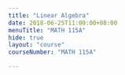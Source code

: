 ```yaml
---
title: "Linear Algebra"
date: 2018-06-25T11:00:00+08:00
menuTitle: "MATH 115A"
hide: true
layout: "course"
courseNumber: "MATH 115A"

---
```

